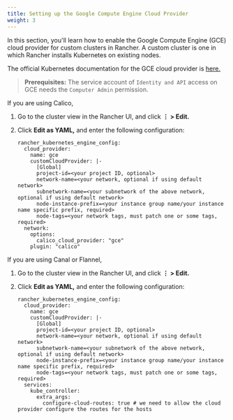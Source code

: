 ```yaml
---
title: Setting up the Google Compute Engine Cloud Provider
weight: 3
---
```


In this section, you'll learn how to enable the Google Compute Engine (GCE) cloud provider for custom clusters in Rancher. A custom cluster is one in which Rancher installs Kubernetes on existing nodes.

The official Kubernetes documentation for the GCE cloud provider is [here.](https://kubernetes.io/docs/concepts/cluster-administration/cloud-providers/#gce)

> **Prerequisites:** The service account of `Identity and API` access on GCE needs the `Computer Admin` permission. 

If you are using Calico,

1. Go to the cluster view in the Rancher UI, and click **&#8942; > Edit.**
1. Click **Edit as YAML,** and enter the following configuration:

    ```
    rancher_kubernetes_engine_config:
      cloud_provider:
        name: gce
        customCloudProvider: |- 
          [Global]
          project-id=<your project ID, optional>
          network-name=<your network, optional if using default network>
          subnetwork-name=<your subnetwork of the above network, optional if using default network>
          node-instance-prefix=<your instance group name/your instance name specific prefix, required>
          node-tags=<your network tags, must patch one or some tags, required>
      network:
        options: 
          calico_cloud_provider: "gce"
        plugin: "calico"
    ```

If you are using Canal or Flannel,

1. Go to the cluster view in the Rancher UI, and click **&#8942; > Edit.**
1. Click **Edit as YAML,** and enter the following configuration:

    ```
    rancher_kubernetes_engine_config:
      cloud_provider: 
        name: gce
        customCloudProvider: |- 
          [Global]
          project-id=<your project ID, optional>
          network-name=<your network, optional if using default network>
          subnetwork-name=<your subnetwork of the above network, optional if using default network>
          node-instance-prefix=<your instance group name/your instance name specific prefix, required>
          node-tags=<your network tags, must patch one or some tags, required>
      services: 
        kube_controller: 
          extra_args:
            configure-cloud-routes: true # we need to allow the cloud provider configure the routes for the hosts
    ```
